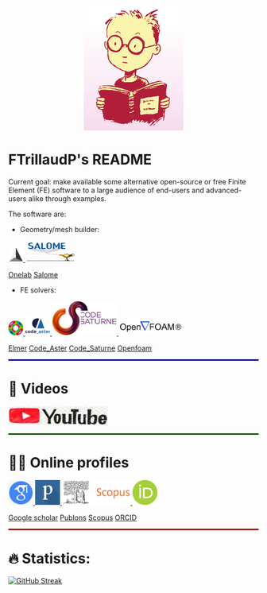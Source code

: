 <!--
- 🔭 currently working on ...
- 🌱 currently learning ...
- 💬 Ask me about ...
- 📫 How to reach me: ...
- ⚡ Fun fact: ...
-->

<div id="header" align="center">
  <img src="./Pictures/geek.png" width="200"/>
</div>

# FTrillaudP's README

Current goal: make available some alternative open-source or free Finite Element (FE) software to a large audience of end-users and advanced-users alike through examples.

The software are:

- Geometry/mesh builder:
<div align="left">
 <a href="https://onelab.info/" rel="onelab">
    <img src="./Pictures/gmsh.png" width="30">
 </a>
 <a href="https://www.salome-platform.org/" rel="salome">
    <img src="./Pictures/salome.png" width="100">
 </a>
</div>

[Onelab](https://onelab.info/)
[Salome](https://www.salome-platform.org/)

- FE solvers:
<div align="left">
 <a href="http://www.elmerfem.org/blog/" rel="elmer">
    <img src="./Pictures/elmer.jpeg" width="30">
 </a>
 <a href="https://www.code-aster.org/spip.php?rubrique2" rel="aster">
    <img src="./Pictures/aster.png" width="50">
 </a>
 <a href="https://www.code-saturne.org/cms/web/" rel="saturne">
    <img src="./Pictures/saturne.jpeg" width="130">
 </a>
 <a href="https://openfoam.org/" rel="openfoam">
    <img src="./Pictures/openfoam.png" width="130">
 </a>
</div>

[Elmer](http://www.elmerfem.org/blog/)
[Code_Aster](https://www.code-aster.org/spip.php?rubrique2)
[Code_Saturne](https://www.code-saturne.org/cms/web/)
[Openfoam](https://openfoam.org/)


<hr style="border:1.5px solid blue">

# 🎥 Videos

<div align="left">
 <a href="https://www.youtube.com/user/IINGENUNAM">
    <img src="./Pictures/youtube.jpeg" width="200">
 </a>
</div>


<hr style="border:1.5px solid green">

# 🧑‍🔬 Online profiles

<div align="left">
 <a href="https://scholar.google.com/citations?user=KK0VX34AAAAJ&hl=en" rel="googlescholar">
    <img src="./Pictures/googleScholar.png" width="50">
 </a>
 <a href="https://publons.com/wos-op/researcher/1699475/frederic-trillaud/" rel="publons">
    <img src="./Pictures/publons.png" width="50">
 </a>
 <a href="https://www.scopus.com/authid/detail.uri?authorId=55912971200" rel="scopus">
    <img src="./Pictures/scopus.png" width="138">
 </a>
 <a href="https://orcid.org/0000-0002-6964-5603" rel="Orcid">
    <img src="./Pictures/orcid.png" width="50">
 </a>
</div>

[Google scholar](https://scholar.google.com/citations?user=KK0VX34AAAAJ&hl=en)
[Publons](https://publons.com/wos-op/researcher/1699475/frederic-trillaud/)
[Scopus](https://www.scopus.com/authid/detail.uri?authorId=55912971200)
[ORCID](https://orcid.org/0000-0002-6964-5603)


<hr style="border:1.5px solid red">

# :fire: Statistics:

[![GitHub Streak](http://github-readme-streak-stats.herokuapp.com?user=your-github-username&theme=dark&background=000000)](https://git.io/streak-stats)
